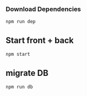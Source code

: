 ### Download Dependencies
`npm run dep`

## Start front + back
`npm start`

## migrate DB
`npm run db`